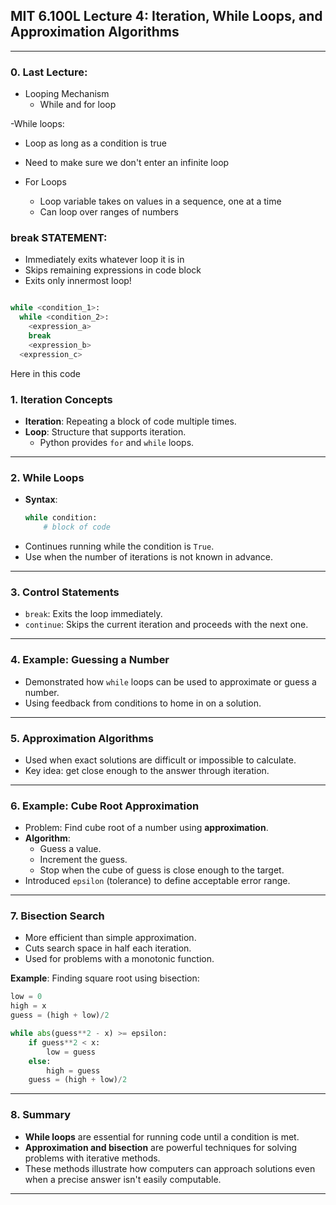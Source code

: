 ## **MIT 6.100L Lecture 4: Iteration, While Loops, and Approximation Algorithms**

---

### **0. Last Lecture:**

- Looping Mechanism
  - While and for loop

-While loops:

- Loop as long as a condition is true
- Need to make sure we don't enter an infinite loop

- For Loops
  - Loop variable takes on values in a sequence, one at a time
  - Can loop over ranges of numbers

### break STATEMENT:

- Immediately exits whatever loop it is in
- Skips remaining expressions in code block
- Exits only innermost loop!

```python

while <condition_1>:
  while <condition_2>:
    <expression_a>
    break
    <expression_b>
  <expression_c>
```

Here in this code

### **1. Iteration Concepts**

- **Iteration**: Repeating a block of code multiple times.
- **Loop**: Structure that supports iteration.
  - Python provides `for` and `while` loops.

---

### **2. While Loops**

- **Syntax**:
  ```python
  while condition:
      # block of code
  ```
- Continues running while the condition is `True`.
- Use when the number of iterations is not known in advance.

---

### **3. Control Statements**

- `break`: Exits the loop immediately.
- `continue`: Skips the current iteration and proceeds with the next one.

---

### **4. Example: Guessing a Number**

- Demonstrated how `while` loops can be used to approximate or guess a number.
- Using feedback from conditions to home in on a solution.

---

### **5. Approximation Algorithms**

- Used when exact solutions are difficult or impossible to calculate.
- Key idea: get close enough to the answer through iteration.

---

### **6. Example: Cube Root Approximation**

- Problem: Find cube root of a number using **approximation**.
- **Algorithm**:
  - Guess a value.
  - Increment the guess.
  - Stop when the cube of guess is close enough to the target.
- Introduced `epsilon` (tolerance) to define acceptable error range.

---

### **7. Bisection Search**

- More efficient than simple approximation.
- Cuts search space in half each iteration.
- Used for problems with a monotonic function.

**Example**: Finding square root using bisection:

```python
low = 0
high = x
guess = (high + low)/2

while abs(guess**2 - x) >= epsilon:
    if guess**2 < x:
        low = guess
    else:
        high = guess
    guess = (high + low)/2
```

---

### **8. Summary**

- **While loops** are essential for running code until a condition is met.
- **Approximation and bisection** are powerful techniques for solving problems with iterative methods.
- These methods illustrate how computers can approach solutions even when a precise answer isn't easily computable.

---
